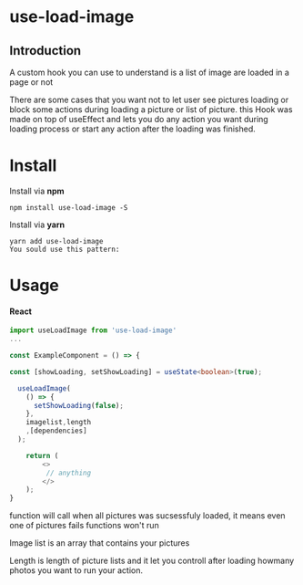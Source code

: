 # use-load-image

## Introduction

A custom hook you can use to understand is a list of image are loaded in a page or not

There are some cases that you want not to let user see pictures loading or block some actions during loading a picture or list of picture. this Hook was
made on top of useEffect and lets you do any action you want during loading process or start any action after the loading was finished.

# Install

Install via **npm**

```shell
npm install use-load-image -S
```

Install via **yarn**

```shell
yarn add use-load-image
You sould use this pattern:
```

# Usage

#### React

```ts
import useLoadImage from 'use-load-image'
...

const ExampleComponent = () => {

const [showLoading, setShowLoading] = useState<boolean>(true);

  useLoadImage(
    () => {
      setShowLoading(false);
    },
    imagelist,length
    ,[dependencies]
  );

    return (
        <>
         // anything
        </>
    );
}

```

function will call when all pictures was sucsessfuly loaded, it means even one of pictures fails functions won't run

Image list is an array that contains your pictures

Length is length of picture lists and it let you controll after loading howmany photos you want to run your action.
